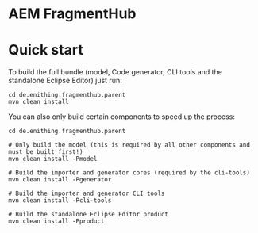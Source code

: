 # AEM FragmentHub

# Quick start

To build the full bundle (model, Code generator, CLI tools and the standalone Eclipse Editor) just run:

```
cd de.enithing.fragmenthub.parent
mvn clean install
```

You can also only build certain components to speed up the process:

```
cd de.enithing.fragmenthub.parent

# Only build the model (this is required by all other components and must be built first!)
mvn clean install -Pmodel 

# Build the importer and generator cores (required by the cli-tools)
mvn clean install -Pgenerator

# Build the importer and generator CLI tools
mvn clean install -Pcli-tools

# Build the standalone Eclipse Editor product
mvn clean install -Pproduct
```
